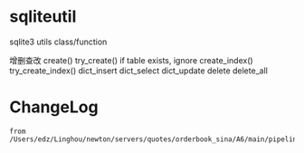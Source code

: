 # sqliteutil
sqlite3 utils class/function

增删查改
    create()
    try_create() if table exists, ignore 
    create_index() 
    try_create_index() 
    dict_insert
    dict_select
    dict_update
    delete
    delete_all

# ChangeLog
    from /Users/edz/Linghou/newton/servers/quotes/orderbook_sina/A6/main/pipelines
